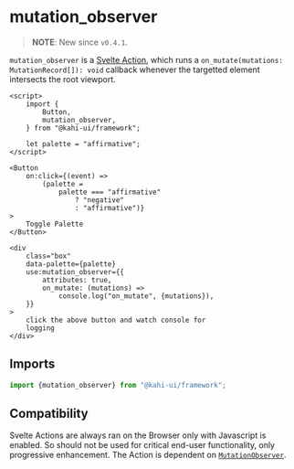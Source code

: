 # mutation_observer

> **NOTE**: New since `v0.4.1`.

`mutation_observer` is a [Svelte Action](https://svelte.dev/docs#use_action), which runs a `on_mutate(mutations: MutationRecord[]): void` callback whenever the targetted element intersects the root viewport.

```svelte {title="mutation_observer Preview" mode="repl"}
<script>
    import {
        Button,
        mutation_observer,
    } from "@kahi-ui/framework";

    let palette = "affirmative";
</script>

<Button
    on:click={(event) =>
        (palette =
            palette === "affirmative"
                ? "negative"
                : "affirmative")}
>
    Toggle Palette
</Button>

<div
    class="box"
    data-palette={palette}
    use:mutation_observer={{
        attributes: true,
        on_mutate: (mutations) =>
            console.log("on_mutate", {mutations}),
    }}
>
    click the above button and watch console for
    logging
</div>
```

## Imports

```javascript {title="mutation_observer Imports"}
import {mutation_observer} from "@kahi-ui/framework";
```

## Compatibility

Svelte Actions are always ran on the Browser only with Javascript is enabled. So should not be used for critical end-user functionality, only progressive enhancement. The Action is dependent on [`MutationObserver`](https://developer.mozilla.org/en-US/docs/Web/API/MutationObserver).
